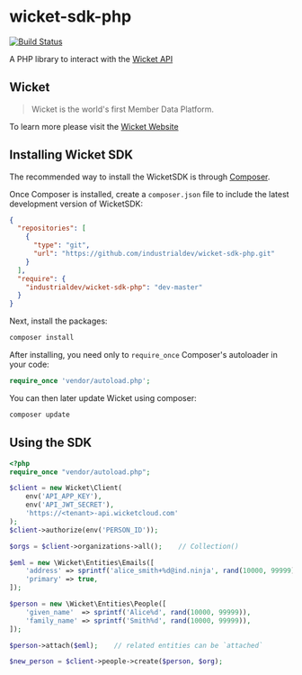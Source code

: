 wicket-sdk-php
==============

[![Build Status](https://travis-ci.org/industrialdev/wicket-sdk-php.svg?branch=master)](https://travis-ci.org/industrialdev/wicket-sdk-php)

A PHP library to interact with the [Wicket API](https://wicketapi.docs.apiary.io)

## Wicket

> Wicket is the world's first Member Data Platform.

To learn more please visit the [Wicket Website](https://wicket.io)

## Installing Wicket SDK

The recommended way to install the WicketSDK is through
[Composer](http://getcomposer.org).


Once Composer is installed, create a `composer.json` file to include the latest development version of WicketSDK:

```json
{
  "repositories": [
    {
      "type": "git",
      "url": "https://github.com/industrialdev/wicket-sdk-php.git"
    }
  ],
  "require": {
    "industrialdev/wicket-sdk-php": "dev-master"
  }
}
```

Next, install the packages:

```bash
composer install
```

After installing, you need only to `require_once` Composer's autoloader in your code:

```php
require_once 'vendor/autoload.php';
```

You can then later update Wicket using composer:

```bash
composer update
```

## Using the SDK

```php
<?php
require_once "vendor/autoload.php";

$client = new Wicket\Client(
	env('API_APP_KEY'),
	env('API_JWT_SECRET'),
	'https://<tenant>-api.wicketcloud.com'
);
$client->authorize(env('PERSON_ID'));

$orgs = $client->organizations->all();    // Collection()

$eml = new \Wicket\Entities\Emails([
	'address' => sprintf('alice_smith+%d@ind.ninja', rand(10000, 99999)),
	'primary' => true,
]);

$person = new \Wicket\Entities\People([
	'given_name'  => sprintf('Alice%d', rand(10000, 99999)),
	'family_name' => sprintf('Smith%d', rand(10000, 99999)),
]);

$person->attach($eml);    // related entities can be `attached`

$new_person = $client->people->create($person, $org);
```
